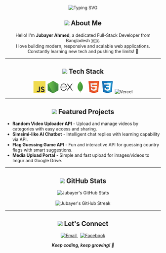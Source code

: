 <p align="center">
  <img src="https://readme-typing-svg.demolab.com?font=Fira+Code&weight=600&pause=1000&color=00A8E8&width=500&lines=Hi+there!+I'm+Jubayer+Ahmed👋;A+Passionate+Full-Stack+Developer;Loves+Coding+%26+Innovation" alt="Typing SVG" />
</p>

<h2 align="center">
  <img src="https://media.giphy.com/media/v1.Y2lkPTc5MGI3NjExZzRrczRyeHZ6a3A2d2V3cWhkZ3ZqYjV4NnhkZjZmaDhoNzBpdmdldCZjdD1n/SUldq5zn04hHDk7b35/giphy.gif" width="50" /> About Me
</h2>

<p align="center">
  Hello! I'm <b>Jubayer Ahmed</b>, a dedicated Full-Stack Developer from Bangladesh 🇧🇩.<br>
  I love building modern, responsive and scalable web applications.<br>
  Constantly learning new tech and pushing the limits! 🚀
</p>

---

<h2 align="center">
  <img src="https://media.giphy.com/media/3o7btPCcdNniyf0ArS/giphy.gif" width="50" /> Tech Stack
</h2>

<p align="center">
  <img alt="JavaScript" height="40" src="https://raw.githubusercontent.com/devicons/devicon/master/icons/javascript/javascript-original.svg" />
  <img alt="Node.js" height="40" src="https://raw.githubusercontent.com/devicons/devicon/master/icons/nodejs/nodejs-original.svg" />
  <img alt="Express" height="40" src="https://raw.githubusercontent.com/devicons/devicon/master/icons/express/express-original.svg" />
  <img alt="MongoDB" height="40" src="https://raw.githubusercontent.com/devicons/devicon/master/icons/mongodb/mongodb-original.svg" />
  <img alt="HTML5" height="40" src="https://raw.githubusercontent.com/devicons/devicon/master/icons/html5/html5-original.svg" />
  <img alt="CSS3" height="40" src="https://raw.githubusercontent.com/devicons/devicon/master/icons/css3/css3-original.svg" />
  <img alt="Vercel" height="40" src="https://seeklogo.com/images/V/vercel-logo-FF3DE70F28-seeklogo.com.png" />
</p>

---

<h2 align="center">
  <img src="https://media.giphy.com/media/26ufdipQqU2lhNA4g/giphy.gif" width="50" /> Featured Projects
</h2>

<ul>
  <li><b>Random Video Uploader API</b> - Upload and manage videos by categories with easy access and sharing.</li>
  <li><b>Simsimi-like AI Chatbot</b> - Intelligent chat replies with learning capability via API.</li>
  <li><b>Flag Guessing Game API</b> - Fun and interactive API for guessing country flags with smart suggestions.</li>
  <li><b>Media Upload Portal</b> - Simple and fast upload for images/videos to Imgur and Google Drive.</li>
</ul>

---

<h2 align="center">
  <img src="https://media.giphy.com/media/l2JehQ2GitHGdVG9y/giphy.gif" width="50" /> GitHub Stats
</h2>

<p align="center">
  <img src="https://github-readme-stats.vercel.app/api?username=HXXJUBAYER&show_icons=true&theme=radical" alt="Jubayer's GitHub Stats" />
  <br><br>
  <img src="https://github-readme-streak-stats.herokuapp.com/?user=HXXJUBAYER&theme=radical" alt="Jubayer's GitHub Streak" />
</p>

---

<h2 align="center">
  <img src="https://media.giphy.com/media/l0MYEqEzwMWFCg8rm/giphy.gif" width="50" /> Let's Connect
</h2>

<p align="center">
  <a href="mailto:xxjubayerxx@gmail.com">
    <img src="https://img.shields.io/badge/Email-xxjubayerxx@gmail.com-D14836?style=for-the-badge&logo=gmail&logoColor=white" alt="Email" />
  </a>
  &nbsp;
  <a href="https://facebook.com/xxjubayerxx" target="_blank">
    <img src="https://img.shields.io/badge/Facebook-xxjubayerxx-1877F2?style=for-the-badge&logo=facebook&logoColor=white" alt="Facebook" />
  </a>
</p>

<p align="center" style="font-style: italic;">
  <b>Keep coding, keep growing! 🚀</b>
</p>
